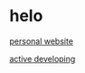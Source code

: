 # helo
[personal website](https://astyrisk.neocities.org/) 

[active developing](https://codeberg.org/astyrisk)
